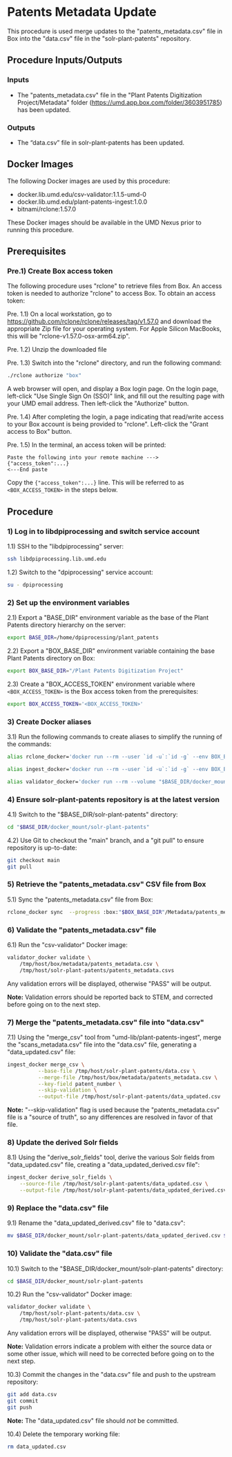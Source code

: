 # Patents Metadata Update

This procedure is used merge updates to the "patents_metadata.csv" file in Box
into the "data.csv" file in the "solr-plant-patents" repository.

## Procedure Inputs/Outputs

### Inputs

* The "patents_metadata.csv" file in the
  "Plant Patents Digitization Project/Metadata" folder
  (<https://umd.app.box.com/folder/3603951785>) has been updated.

### Outputs

* The “data.csv” file in solr-plant-patents has been updated.

## Docker Images

The following Docker images are used by this procedure:

* docker.lib.umd.edu/csv-validator:1.1.5-umd-0
* docker.lib.umd.edu/plant-patents-ingest:1.0.0
* bitnami/rclone:1.57.0

These Docker images should be available in the UMD Nexus prior to running
this procedure.

## Prerequisites

### Pre.1) Create Box access token

The following procedure uses "rclone" to retrieve files from Box. An access
token is needed to authorize "rclone" to access Box. To obtain an access token:

Pre. 1.1) On a local workstation, go to
    <https://github.com/rclone/rclone/releases/tag/v1.57.0> and download the
    appropriate Zip file for your operating system. For Apple Silicon MacBooks,
    this will be "rclone-v1.57.0-osx-arm64.zip".

Pre. 1.2) Unzip the downloaded file

Pre. 1.3) Switch into the "rclone" directory, and run the following command:

```bash
./rclone authorize "box"
```

A web browser will open, and display a Box login page. On the login page,
left-click "Use Single Sign On (SSO)" link, and fill out the resulting page
with your UMD email address. Then left-click the "Authorize" button.

Pre. 1.4) After completing the login, a page indicating that read/write access
to your Box account is being provided to "rclone". Left-click the
"Grant access to Box" button.

Pre. 1.5) In the terminal, an access token will be printed:

```text
Paste the following into your remote machine --->
{"access_token":...}
<---End paste
```

Copy the `{"access_token":...}` line. This will be referred to as
`<BOX_ACCESS_TOKEN>` in the steps below.

## Procedure

### 1) Log in to libdpiprocessing and switch service account

1.1) SSH to the "libdpiprocessing" server:

```bash
ssh libdpiprocessing.lib.umd.edu
```

1.2) Switch to the "dpiprocessing" service account:

```bash
su - dpiprocessing
```

### 2) Set up the environment variables

2.1) Export a "BASE_DIR" environment variable as the base of the Plant Patents
directory hierarchy on the server:

```bash
export BASE_DIR=/home/dpiprocessing/plant_patents
```

2.2) Export a "BOX_BASE_DIR" environment variable containing the base
    Plant Patents directory on Box:

```bash
export BOX_BASE_DIR="/Plant Patents Digitization Project"
```

2.3) Create a "BOX_ACCESS_TOKEN" environment variable where `<BOX_ACCESS_TOKEN>`
is the Box access token from the prerequisites:

```bash
export BOX_ACCESS_TOKEN='<BOX_ACCESS_TOKEN>'
```

### 3) Create Docker aliases

3.1) Run the following commands to create aliases to simplify the running of the
commands:

```bash
alias rclone_docker='docker run --rm --user `id -u`:`id -g` --env BOX_BASE_DIR="$BOX_BASE_DIR" --volume "$BASE_DIR/docker_mount":/tmp/host bitnami/rclone:1.57.0 --box-token "$BOX_ACCESS_TOKEN"'

alias ingest_docker='docker run --rm --user `id -u`:`id -g` --env BOX_BASE_DIR="$BOX_BASE_DIR" --volume "$BASE_DIR/docker_mount":/tmp/host docker.lib.umd.edu/plant-patents-ingest:2.1.0'

alias validator_docker='docker run --rm --volume "$BASE_DIR/docker_mount":/tmp/host docker.lib.umd.edu/csv-validator:1.1.5-umd-0'
```

### 4) Ensure solr-plant-patents repository is at the latest version

4.1) Switch to the "$BASE_DIR/solr-plant-patents" directory:

```bash
cd "$BASE_DIR/docker_mount/solr-plant-patents"
```

4.2) Use Git to checkout the "main" branch, and a "git pull" to ensure
repository is up-to-date:

```bash
git checkout main
git pull
```

### 5) Retrieve the "patents_metadata.csv" CSV file from Box

5.1) Sync the "patents_metadata.csv" file from Box:

```bash
rclone_docker sync  --progress :box:"$BOX_BASE_DIR"/Metadata/patents_metadata.csv /tmp/host/box/metadata
```

### 6) Validate the "patents_metadata.csv" file

6.1) Run the "csv-validator" Docker image:

```bash
validator_docker validate \
    /tmp/host/box/metadata/patents_metadata.csv \
    /tmp/host/solr-plant-patents/patents_metadata.csvs
```

Any validation errors will be displayed, otherwise "PASS" will be output.

**Note:** Validation errors should be reported back to STEM, and corrected
before going on to the next step.

### 7) Merge the "patents_metadata.csv" file into "data.csv"

7.1) Using the "merge_csv" tool from "umd-lib/plant-patents-ingest", merge
  the "scans_metadata.csv" file into the "data.csv" file, generating a
  "data_updated.csv" file:

```bash
ingest_docker merge_csv \
          --base-file /tmp/host/solr-plant-patents/data.csv \
          --merge-file /tmp/host/box/metadata/patents_metadata.csv \
          --key-field patent_number \
          --skip-validation \
          --output-file /tmp/host/solr-plant-patents/data_updated.csv
```

**Note:** "--skip-validation" flag is used because the
"patents_metadata.csv" file is a "source of truth", so any differences are
resolved in favor of that file.

### 8) Update the derived Solr fields

8.1) Using the "derive_solr_fields" tool, derive the various Solr fields from
"data_updated.csv" file, creating a "data_updated_derived.csv file":

```bash
ingest_docker derive_solr_fields \
    --source-file /tmp/host/solr-plant-patents/data_updated.csv \
    --output-file /tmp/host/solr-plant-patents/data_updated_derived.csv
```

### 9) Replace the "data.csv" file

9.1) Rename the "data_updated_derived.csv" file to "data.csv":

```bash
mv $BASE_DIR/docker_mount/solr-plant-patents/data_updated_derived.csv $BASE_DIR/docker_mount/solr-plant-patents/data.csv
```

### 10) Validate the "data.csv" file

10.1) Switch to the "$BASE_DIR/docker_mount/solr-plant-patents" directory:

```bash
cd $BASE_DIR/docker_mount/solr-plant-patents
```

10.2) Run the "csv-validator" Docker image:

```bash
validator_docker validate \
    /tmp/host/solr-plant-patents/data.csv \
    /tmp/host/solr-plant-patents/data.csvs
```

Any validation errors will be displayed, otherwise "PASS" will be output.

**Note:** Validation errors indicate a problem with either the source data
or some other issue, which will need to be corrected before going on to the
next step.

10.3) Commit the changes in the "data.csv" file and push to the upstream
repository:

```bash
git add data.csv
git commit
git push
```

**Note:** The "data_updated.csv" file should *not* be committed.

10.4) Delete the temporary working file:

```bash
rm data_updated.csv
```
